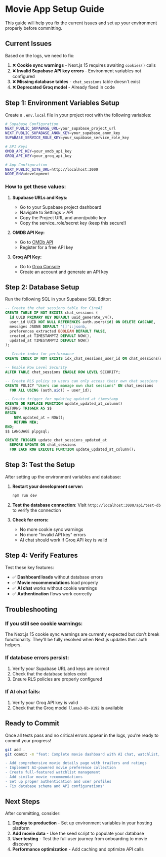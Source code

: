 # Movie App Setup Guide

This guide will help you fix the current issues and set up your environment properly before committing.

## Current Issues

Based on the logs, we need to fix:

1. ❌ **Cookie sync warnings** - Next.js 15 requires awaiting `cookies()` calls
2. ❌ **Invalid Supabase API key errors** - Environment variables not configured
3. ❌ **Missing database tables** - `chat_sessions` table doesn't exist
4. ❌ **Deprecated Groq model** - Already fixed in code

## Step 1: Environment Variables Setup

Create a `.env.local` file in your project root with the following variables:

```bash
# Supabase Configuration
NEXT_PUBLIC_SUPABASE_URL=your_supabase_project_url
NEXT_PUBLIC_SUPABASE_ANON_KEY=your_supabase_anon_key
SUPABASE_SERVICE_ROLE_KEY=your_supabase_service_role_key

# API Keys
OMDB_API_KEY=your_omdb_api_key
GROQ_API_KEY=your_groq_api_key

# App Configuration
NEXT_PUBLIC_SITE_URL=http://localhost:3000
NODE_ENV=development
```

### How to get these values:

1. **Supabase URLs and Keys:**
   - Go to your Supabase project dashboard
   - Navigate to Settings > API
   - Copy the Project URL and anon/public key
   - Copy the service_role/secret key (keep this secure!)

2. **OMDB API Key:**
   - Go to [OMDb API](http://www.omdbapi.com/apikey.aspx)
   - Register for a free API key

3. **Groq API Key:**
   - Go to [Groq Console](https://console.groq.com/)
   - Create an account and generate an API key

## Step 2: Database Setup

Run the following SQL in your Supabase SQL Editor:

```sql
-- Create the chat_sessions table for CineAI
CREATE TABLE IF NOT EXISTS chat_sessions (
  id UUID PRIMARY KEY DEFAULT uuid_generate_v4(),
  user_id UUID NOT NULL REFERENCES auth.users(id) ON DELETE CASCADE,
  messages JSONB DEFAULT '[]'::jsonb,
  preferences_extracted BOOLEAN DEFAULT FALSE,
  created_at TIMESTAMPTZ DEFAULT NOW(),
  updated_at TIMESTAMPTZ DEFAULT NOW()
);

-- Create index for performance
CREATE INDEX IF NOT EXISTS idx_chat_sessions_user_id ON chat_sessions(user_id);

-- Enable Row Level Security
ALTER TABLE chat_sessions ENABLE ROW LEVEL SECURITY;

-- Create RLS policy so users can only access their own chat sessions
CREATE POLICY "Users can manage own chat sessions" ON chat_sessions
  FOR ALL USING (auth.uid() = user_id);

-- Create trigger for updating updated_at timestamp
CREATE OR REPLACE FUNCTION update_updated_at_column()
RETURNS TRIGGER AS $$
BEGIN
    NEW.updated_at = NOW();
    RETURN NEW;
END;
$$ LANGUAGE plpgsql;

CREATE TRIGGER update_chat_sessions_updated_at 
  BEFORE UPDATE ON chat_sessions
  FOR EACH ROW EXECUTE FUNCTION update_updated_at_column();
```

## Step 3: Test the Setup

After setting up the environment variables and database:

1. **Restart your development server:**
   ```bash
   npm run dev
   ```

2. **Test the database connection:**
   Visit `http://localhost:3000/api/test-db` to verify the connection

3. **Check for errors:**
   - No more cookie sync warnings
   - No more "Invalid API key" errors
   - AI chat should work if Groq API key is valid

## Step 4: Verify Features

Test these key features:

- ✅ **Dashboard loads** without database errors
- ✅ **Movie recommendations** load properly
- ✅ **AI chat** works without cookie warnings
- ✅ **Authentication** flows work correctly

## Troubleshooting

### If you still see cookie warnings:
The Next.js 15 cookie sync warnings are currently expected but don't break functionality. They'll be fully resolved when Next.js updates their auth helpers.

### If database errors persist:
1. Verify your Supabase URL and keys are correct
2. Check that the database tables exist
3. Ensure RLS policies are properly configured

### If AI chat fails:
1. Verify your Groq API key is valid
2. Check that the Groq model `llama3-8b-8192` is available

## Ready to Commit

Once all tests pass and no critical errors appear in the logs, you're ready to commit your progress!

```bash
git add .
git commit -m "feat: Complete movie dashboard with AI chat, watchlist, and recommendations

- Add comprehensive movie details page with trailers and ratings
- Implement AI-powered movie preference collection
- Create full-featured watchlist management
- Add similar movie recommendations
- Set up proper authentication and user profiles
- Fix database schema and API configurations"
```

## Next Steps

After committing, consider:

1. **Deploy to production** - Set up environment variables in your hosting platform
2. **Add movie data** - Use the seed script to populate your database
3. **User testing** - Test the full user journey from onboarding to movie discovery
4. **Performance optimization** - Add caching and optimize API calls 